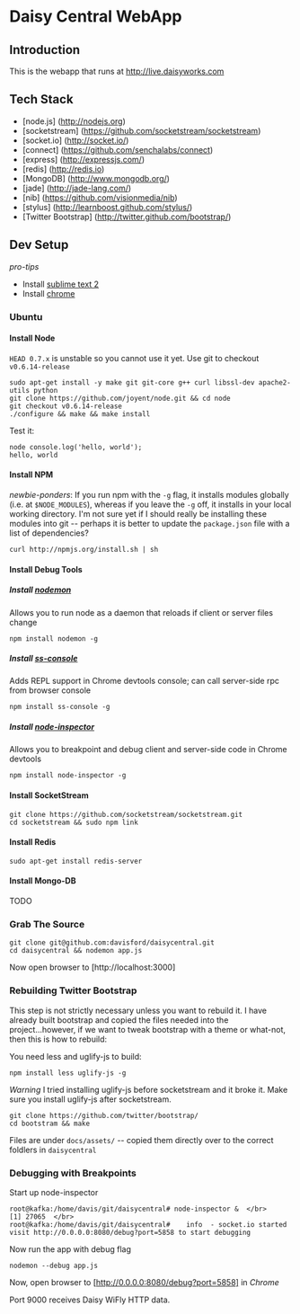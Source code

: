 # Daisy Central WebApp

## Introduction

This is the webapp that runs at http://live.daisyworks.com

## Tech Stack

* [node.js] (http://nodejs.org)
* [socketstream] (https://github.com/socketstream/socketstream)
* [socket.io] (http://socket.io/)
* [connect] (https://github.com/senchalabs/connect)
* [express] (http://expressjs.com/)
* [redis] (http://redis.io)
* [MongoDB] (http://www.mongodb.org/)
* [jade] (http://jade-lang.com/)
* [nib] (https://github.com/visionmedia/nib)
* [stylus] (http://learnboost.github.com/stylus/)
* [Twitter Bootstrap] (http://twitter.github.com/bootstrap/)

## Dev Setup

*pro-tips* 

* Install [sublime text 2](http://www.sublimetext.com/2)
* Install [chrome](http://www.liberiangeek.net/2011/12/install-google-chrome-using-apt-get-in-ubuntu-11-10-oneiric-ocelot/)

### Ubuntu

#### Install Node
`HEAD 0.7.x` is unstable so you cannot use it yet.  Use git to checkout `v0.6.14-release`

```
sudo apt-get install -y make git git-core g++ curl libssl-dev apache2-utils python
git clone https://github.com/joyent/node.git && cd node
git checkout v0.6.14-release
./configure && make && make install
```

Test it:

```
node console.log('hello, world'); 
hello, world
```

#### Install NPM
*newbie-ponders*: If you run npm with the `-g` flag, it installs modules globally (i.e. at `$NODE_MODULES`), whereas if you leave the `-g` off, it installs in your local working directory.  I'm not sure yet if I should really be installing these modules into git -- perhaps it is better to update the `package.json` file with a list of dependencies?  

```
curl http://npmjs.org/install.sh | sh
```

#### Install Debug Tools
##### Install [nodemon](https://github.com/remy/nodemon) 
Allows you to run node as a daemon that reloads if client or server files change

```npm install nodemon -g```

##### Install [ss-console](https://github.com/socketstream/ss-console) 
Adds REPL support in Chrome devtools console; can call server-side rpc from browser console

```npm install ss-console -g```

##### Install [node-inspector](https://github.com/dannycoates/node-inspector) 
Allows you to breakpoint and debug client and server-side code in Chrome devtools

```npm install node-inspector -g```

#### Install SocketStream
```
git clone https://github.com/socketstream/socketstream.git
cd socketstream && sudo npm link
```

#### Install Redis
```
sudo apt-get install redis-server
```

#### Install Mongo-DB
TODO

### Grab The Source 
``` 
git clone git@github.com:davisford/daisycentral.git
cd daisycentral && nodemon app.js
```

Now open browser to [http://localhost:3000]

### Rebuilding Twitter Bootstrap
This step is not strictly necessary unless you want to rebuild it.  I have already built bootstrap and copied the files needed into the project...however, if we want to tweak bootstrap with a theme or what-not, then this is how to rebuild:

You need less and uglify-js to build:
```
npm install less uglify-js -g
```

*Warning* I tried installing uglify-js before socketstream and it broke it.  Make sure you install uglify-js after socketstream.

```
git clone https://github.com/twitter/bootstrap/
cd bootstram && make
```

Files are under `docs/assets/` -- copied them directly over to the correct foldlers in `daisycentral`

### Debugging with Breakpoints

Start up node-inspector
```shell
root@kafka:/home/davis/git/daisycentral# node-inspector &  </br>
[1] 27065  </br>
root@kafka:/home/davis/git/daisycentral#    info  - socket.io started  
visit http://0.0.0.0:8080/debug?port=5858 to start debugging  
```

Now run the app with debug flag
```
nodemon --debug app.js
```

Now, open browser to [http://0.0.0.0:8080/debug?port=5858] in *Chrome*

Port 9000 receives Daisy WiFly HTTP data.

